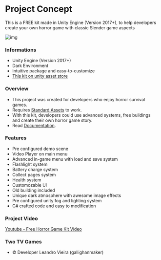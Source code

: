 # Project Concept #

This is a FREE kit made in Unity Engine (Version 2017+), to help developers create your own horror game with classic Slender game aspects 

![img](https://i.imgur.com/JfXVz7m.jpg)

### Informations ###

* Unity Engine (Version 2017+)
* Dark Environment
* Intuitive package and easy-to-customize
* [This kit on unity asset store](https://www.assetstore.unity3d.com/en/#!/content/108847)

### Overview ###

* This project was created for developers who enjoy horror survival games.
* Requires [Standard Assets](http://www.twotvgames.com/projects/unity/horrorgamekit/files/standardassets.unitypackage) to work.
* With this kit, developers could use advanced systems, free buildings and create their own horror game story.
* Read [Documentation](http://www.twotvgames.com/projects/unity/horrorgamekit/documentation/documentation.pdf).

### Features ###

* Pre configured demo scene
* Video Player on main menu
* Advanced in-game menu with load and save system
* Flashlight system
* Battery charge system
* Collect pages system
* Health system
* Customozable UI
* Old building included
* Unique dark atmosphere with awesome image effects
* Pre configured unity fog and lighting system
* C# crafted code and easy to modification

### Project Video ###

[Youtube - Free Horror Game Kit Video](https://youtu.be/esS4G38Uuak)

### Two TV Games ###

* :copyright: Developer Leandro Vieira (gallighanmaker)
